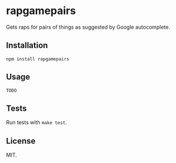 rapgamepairs
==================

Gets raps for pairs of things as suggested by Google autocomplete.

Installation
------------

    npm install rapgamepairs

Usage
-----

    TODO

Tests
-----

Run tests with `make test`.

License
-------

MIT.
